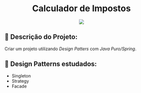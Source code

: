 <h1 align="center"> 
Calculador de Impostos</h1>

<p align="center">
 <img src="https://assets-blog.hostgator.com.br/wp-content/uploads/2020/05/04-maio-design-patterns.webp" />
</p>

## :memo: Descrição do Projeto: 
  Criar um projeto utilizando _Design Patters_ com _Java Puro/Spring_.
    
## :wrench: Design Patterns estudados: 
-   Singleton
-   Strategy
-   Facade

